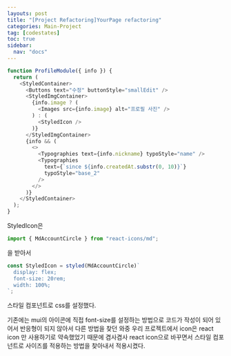 ```yaml
---
layouts: post
title: "[Project Refactoring]YourPage refactoring"
categories: Main-Project
tag: [codestates]
toc: true
sidebar:
  nav: "docs"
---
```


```js
function ProfileModule({ info }) {
  return (
    <StyledContainer>
      <Buttons text="수정" buttonStyle="smallEdit" />
      <StyledImgContainer>
        {info.image ? (
          <Images src={info.image} alt="프로필 사진" />
        ) : (
          <StyledIcon />
        )}
      </StyledImgContainer>
      {info && (
        <>
          <Typographies text={info.nickname} typoStyle="name" />
          <Typographies
            text={`since ${info.createdAt.substr(0, 10)}`}
            typoStyle="base_2"
          />
        </>
      )}
    </StyledContainer>
  );
}
```

StyledIcon은

```js
import { MdAccountCircle } from "react-icons/md";
```

을 받아서

```js
const StyledIcon = styled(MdAccountCircle)`
  display: flex;
  font-size: 20rem;
  width: 100%;
`;
```

스타일 컴포넌트로 css를 설정했다.

기존에는 mui의 아이콘에 직접 font-size를 설정하는 방법으로 코드가 작성이 되어 있어서 반응형이 되지 않아서 다른 방법을 찾던 와중 우리 프로젝트에서 icon은 react icon 만 사용하기로 약속했었기 때문에 겸사겸사 react icon으로 바꾸면서 스타일 컴포넌트로 사이즈를 적용하는 방법을 찾아내서 적용시켰다.

